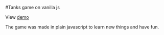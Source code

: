#Tanks game on vanilla js

View [demo](https://itsoktocode.github.io/tanks)

The game was made in plain javascript to learn new things and have fun.
